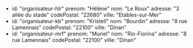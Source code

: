 - 
    id: "organisateur-hlr"
    prenom: "Hélène"
    nom: "Le Roux"
    adresse: "3 allée du stade"
    codePostal: "22680"
    ville: "Etables-sur-Mer"
- 
    id: "organisateur-kb"
    prenom: "Kristell"
    nom: "Bourdin"
    adresse: "8 rue Lamennais"
    codePostal: "22100"
    ville: "Dinan"
- 
    id: "organisateur-mrf"
    prenom: "Muriel"
    nom: "Rio-Fiorina"
    adresse: "8 rue Lamennais"
    codePostal: "22100"
    ville: "Dinan"
